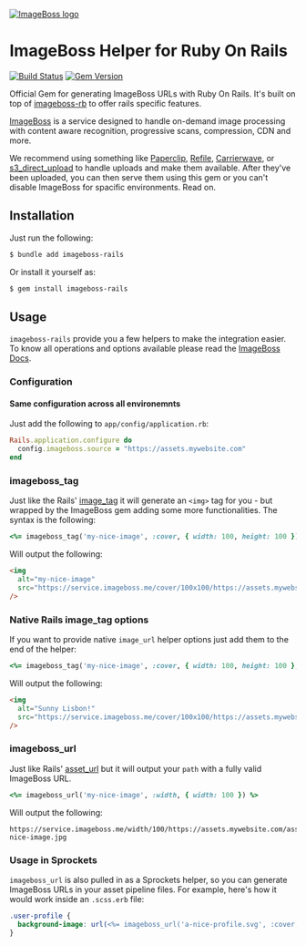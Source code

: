 [![ImageBoss logo](https://imageboss.me/emails/logo-2@2x.png)](https://imgix.com)

# ImageBoss Helper for Ruby On Rails
[![Build Status](https://travis-ci.org/imageboss/imageboss-rails.svg?branch=master)](https://travis-ci.org/imageboss/imageboss-rails) [![Gem Version](https://badge.fury.io/rb/imageboss-rails.svg)](https://badge.fury.io/rb/imageboss-rails)

Official Gem for generating ImageBoss URLs with Ruby On Rails. It's built on top of [imageboss-rb](https://github.com/imageboss/imageboss-rails)
to offer rails specific features.

[ImageBoss](https://imageboss.me/) is a service designed to handle on-demand image processing with content aware recognition, progressive scans, compression, CDN and more.

We recommend using something like [Paperclip](https://github.com/thoughtbot/paperclip), [Refile](https://github.com/refile/refile), [Carrierwave](https://github.com/carrierwaveuploader/carrierwave), or [s3_direct_upload](https://github.com/waynehoover/s3_direct_upload) to handle uploads and make them available. After they've been uploaded, you can then serve them using this gem or you can't disable ImageBoss for spacific environments. Read on.

## Installation
Just run the following:
```bash
$ bundle add imageboss-rails
```

Or install it yourself as:
```bash
$ gem install imageboss-rails
```

## Usage
`imageboss-rails` provide you a few helpers to make the integration easier. To know all operations and options available please read the [ImageBoss Docs](https://imageboss.me/docs).

### Configuration
#### Same configuration across all environemnts
Just add the following to `app/config/application.rb`:

```ruby
Rails.application.configure do
  config.imageboss.source = "https://assets.mywebsite.com"
end
```

### imageboss_tag
Just like the Rails' [image_tag](https://apidock.com/rails/ActionView/Helpers/AssetTagHelper/image_tag) it will generate an `<img>` tag for you - but wrapped by the ImageBoss gem adding some more functionalities. The syntax is the following:
```ruby
<%= imageboss_tag('my-nice-image', :cover, { width: 100, height: 100 }) %>
```
Will output the following:
```html
<img
  alt="my-nice-image"
  src="https://service.imageboss.me/cover/100x100/https://assets.mywebsite.com/assets/my-nice-image.jpg"
/>
```


### Native Rails image_tag options
If you want to provide native `image_url` helper options just add them to the end of the helper:
```ruby
<%= imageboss_tag('my-nice-image', :cover, { width: 100, height: 100 }, alt: "Sunny Lisbon!") %>
```
Will output the following:
```html
<img
  alt="Sunny Lisbon!"
  src="https://service.imageboss.me/cover/100x100/https://assets.mywebsite.com/assets/my-nice-image.jpg"
/>
```

### imageboss_url
Just like Rails' [asset_url](https://apidock.com/rails/ActionView/Helpers/AssetUrlHelper/asset_url) but it will output your `path` with a fully valid ImageBoss URL.
```ruby
<%= imageboss_url('my-nice-image', :width, { width: 100 }) %>
```
Will output the following:
```
https://service.imageboss.me/width/100/https://assets.mywebsite.com/assets/my-nice-image.jpg
```

### Usage in Sprockets

`imageboss_url` is also pulled in as a Sprockets helper, so you can generate ImageBoss URLs in your asset pipeline files. For example, here's how it would work inside an `.scss.erb` file:

```scss
.user-profile {
  background-image: url(<%= imageboss_url('a-nice-profile.svg', :cover, { width: 400, height: 300 }) %>);
}
```
